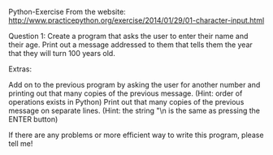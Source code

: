 Python-Exercise
From the website: http://www.practicepython.org/exercise/2014/01/29/01-character-input.html

Question 1:
Create a program that asks the user to enter their name and their age. 
Print out a message addressed to them that tells them the year that they will turn 100 years old.

Extras:

Add on to the previous program by asking the user for another number and printing out that many copies of the previous message. 
(Hint: order of operations exists in Python)
Print out that many copies of the previous message on separate lines. 
(Hint: the string "\n is the same as pressing the ENTER button)

If there are any problems or more efficient way to write this program, please tell me! 

